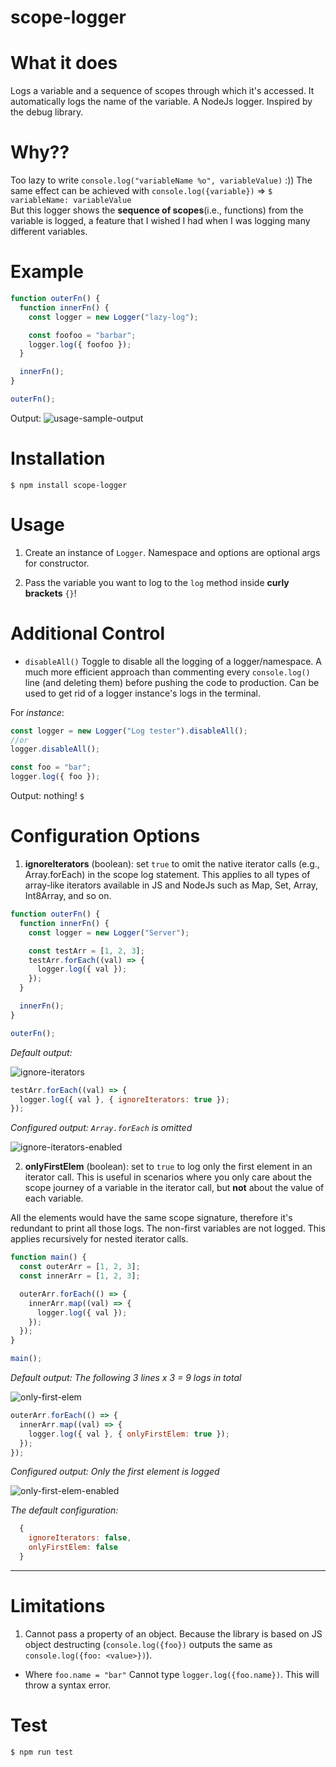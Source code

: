 # scope-logger

# What it does

Logs a variable and a sequence of scopes through which it's accessed. It automatically logs the name of the variable. A NodeJs logger. Inspired by the debug library.

# Why??

Too lazy to write `console.log("variableName %o", variableValue)` :))
The same effect can be achieved with `console.log({variable})` => `$ variableName: variableValue`  
But this logger shows the **sequence of scopes**(i.e., functions) from the variable is logged, a feature that I wished I had when I was logging many different variables.

# Example

```javascript
function outerFn() {
  function innerFn() {
    const logger = new Logger("lazy-log");

    const foofoo = "barbar";
    logger.log({ foofoo });
  }

  innerFn();
}

outerFn();
```

Output:
![usage-sample-output](https://github.com/Zen-cronic/scope-logger/assets/83657429/bc54bf1d-3609-4cb4-a00c-d811c2038c54)

# Installation

`$ npm install scope-logger`

# Usage

1. Create an instance of `Logger`. Namespace and options are optional args for constructor.

2. Pass the variable you want to log to the `log` method inside **curly brackets** `{}`!

# Additional Control

- `disableAll()`
  Toggle to disable all the logging of a logger/namespace. A much more efficient approach than commenting every `console.log()` line (and deleting them) before pushing the code to production. Can be used to get rid of a logger instance's logs in the terminal.

For _instance_:

```javascript
const logger = new Logger("Log tester").disableAll();
//or
logger.disableAll();

const foo = "bar";
logger.log({ foo });
```

Output: nothing!
`$     `   


# Configuration Options

1. **ignoreIterators** (boolean): set `true` to omit the native iterator calls (e.g., Array.forEach) in the scope log statement. This applies to all types of array-like iterators available in JS and NodeJs such as Map, Set, Array, Int8Array, and so on.

```javascript
function outerFn() {
  function innerFn() {
    const logger = new Logger("Server");

    const testArr = [1, 2, 3];
    testArr.forEach((val) => {
      logger.log({ val });
    });
  }

  innerFn();
}

outerFn();
```

_Default output:_

![ignore-iterators](https://github.com/Zen-cronic/scope-logger/assets/83657429/83a8abe0-2a95-4372-8d3d-ae629ded3a85)

```javascript
testArr.forEach((val) => {
  logger.log({ val }, { ignoreIterators: true });
});
```

_Configured output: `Array.forEach` is omitted_

![ignore-iterators-enabled](https://github.com/Zen-cronic/scope-logger/assets/83657429/94f10f12-5adc-4f7f-8315-b55e2f84163a)

2. **onlyFirstElem** (boolean): set to `true` to log only the first element in an iterator call. This is useful in scenarios where you only care about the scope journey of a variable in the iterator call, but **not** about the value of each variable.

All the elements would have the same scope signature, therefore it's redundant to print all those logs. The non-first variables are not logged. This applies recursively for nested iterator calls.

```javascript
function main() {
  const outerArr = [1, 2, 3];
  const innerArr = [1, 2, 3];

  outerArr.forEach(() => {
    innerArr.map((val) => {
      logger.log({ val });
    });
  });
}

main();
```

_Default output: The following 3 lines x 3 = 9 logs in total_

![only-first-elem](https://github.com/Zen-cronic/scope-logger/assets/83657429/3a9a61f6-0bc0-433e-99b2-52ea8ea16aef)

```javascript
outerArr.forEach(() => {
  innerArr.map((val) => {
    logger.log({ val }, { onlyFirstElem: true });
  });
});
```

_Configured output: Only the first element is logged_

![only-first-elem-enabled](https://github.com/Zen-cronic/scope-logger/assets/83657429/56607c75-625f-45ab-a9c8-846cb2c81d85)

_The default configuration:_

```javascript
  {
    ignoreIterators: false,
    onlyFirstElem: false
  }

```

---

# Limitations

1. Cannot pass a property of an object. Because the library is based on JS object destructing (`console.log({foo})` outputs the same as `console.log({foo: <value>})`).

- Where `foo.name = "bar"` Cannot type `logger.log({foo.name})`. This will throw a syntax error.

# Test

`$ npm run test`
